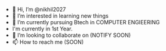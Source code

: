 - 👋 Hi, I’m @nikhil2027
- 👀 I’m interested in learning new things
- 🌱 I’m currently pursuing Btech in COMPUTER ENGIEERING
- I'm currently in 1st Year.
- 💞️ I’m looking to collaborate on (NOTIFY SOON)
- 📫 How to reach me (SOON)

<!---
nikhil2027/nikhil2027 is a ✨ special ✨ repository because its `README.md` (this file) appears on your GitHub profile.
You can click the Preview link to take a look at your changes.
--->
